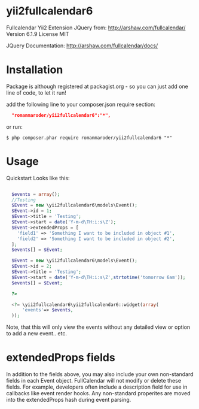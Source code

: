 
yii2fullcalendar6
================
Fullcalendar Yii2 Extension
JQuery from: http://arshaw.com/fullcalendar/
Version 6.1.9
License MIT

JQuery Documentation:
http://arshaw.com/fullcalendar/docs/


Installation
============
Package is although registered at packagist.org - so you can just add one line of code, to let it run!

add the following line to your composer.json require section:
```json
  "romanmaroder/yii2fullcalendar6":"*",
```

or run:
```
$ php composer.phar require romanmaroder/yii2fullcalendar6 "*"
```

Usage
=====

Quickstart Looks like this:

```php

  $events = array();
  //Testing
  $Event = new \yii2fullcalendar6\models\Event();
  $Event->id = 1;
  $Event->title = 'Testing';
  $Event->start = date('Y-m-d\TH:i:s\Z');
  $Event->extendedProps = [
    'field1' => 'Something I want to be included in object #1',
    'field2' => 'Something I want to be included in object #2',
  ];
  $events[] = $Event;

  $Event = new \yii2fullcalendar6\models\Event();
  $Event->id = 2;
  $Event->title = 'Testing';
  $Event->start = date('Y-m-d\TH:i:s\Z',strtotime('tomorrow 6am'));
  $events[] = $Event;

  ?>

  <?= \yii2fullcalendar6\yii2fullcalendar6::widget(array(
      'events'=> $events,
  ));
```

Note, that this will only view the events without any detailed view or option to add a new event.. etc.

extendedProps fields
===================

In addition to the fields above, you may also include your own non-standard fields in each Event object. FullCalendar will not modify or delete these fields. For example, developers often include a description field for use in callbacks like event render hooks. 
Any non-standard properites are moved into the extendedProps hash during event parsing.



